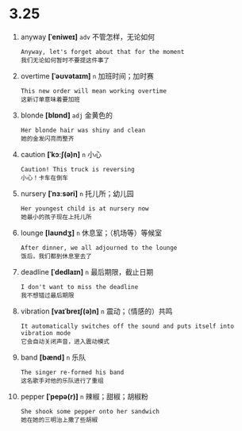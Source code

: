 # 3.25












1. anyway **[ˈeniweɪ]** `adv` 不管怎样，无论如何
    ```
    Anyway, let's forget about that for the moment
    我们无论如何暂时不要提这件事了
    ```

2. overtime **[ˈəʊvətaɪm]** `n` 加班时间；加时赛
    ```
    This new order will mean working overtime
    这新订单意味着要加班
    ```

3. blonde **[blɒnd]** `adj` 金黄色的
    ```
    Her blonde hair was shiny and clean
    她的金发闪亮而整齐
    ```

4. caution **[ˈkɔːʃ(ə)n]** `n` 小心
    ```
    Caution! This truck is reversing
    小心！卡车在倒车
    ```

5. nursery **[ˈnɜːsəri]** `n` 托儿所；幼儿园
    ```
    Her youngest child is at nursery now
    她最小的孩子现在上托儿所
    ```

6. lounge **[laʊndʒ]** `n` 休息室；（机场等）等候室
    ```
    After dinner, we all adjourned to the lounge
    饭后，我们都到休息室去了
    ```

7. deadline **[ˈdedlaɪn]** `n` 最后期限，截止日期
    ```
    I don't want to miss the deadline
    我不想错过最后期限
    ```

8. vibration **[vaɪˈbreɪʃ(ə)n]** `n` 震动；（情感的）共鸣
    ```
    It automatically switches off the sound and puts itself into vibration mode
    它会自动关闭声音，进入震动模式
    ```

9. band **[bænd]** `n` 乐队
    ```
    The singer re-formed his band
    这名歌手对他的乐队进行了重组
    ```

10. pepper **[ˈpepə(r)]** `n` 辣椒；甜椒；胡椒粉
    ```
    She shook some pepper onto her sandwich
    她在她的三明治上撒了些胡椒
    ```
